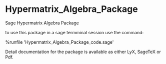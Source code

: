 Hypermatrix_Algebra_Package
===========================

Sage Hypermatrix Algebra Package

to use this package in a sage termminal session use the command:


%runfile 'Hypermatrix_Algebra_Package_code.sage'

Detail documentation for the package is available as either LyX, SageTeX or Pdf.

